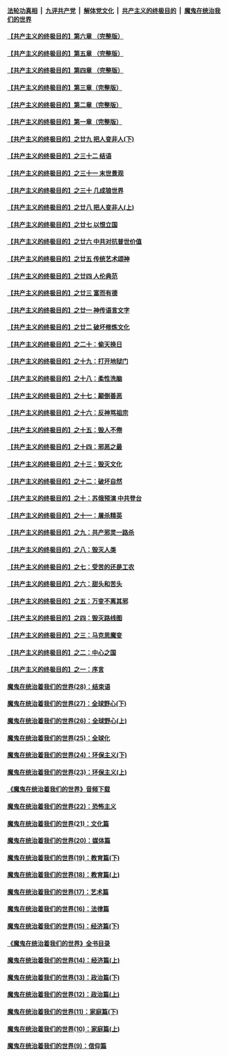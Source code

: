 ####  [法轮功真相](../../../../basic/blob/master/README.md?t=05210431) &nbsp;|&nbsp; [九评共产党](../../../../9ping.md/blob/master/README.md?t=05210431) &nbsp;|&nbsp; [解体党文化](../../../../jtdwh.md/blob/master/README.md?t=05210431)  &nbsp;|&nbsp; [共产主义的终极目的](../../../../gczydzjmd.md/blob/master/README.md?t=05210431) &nbsp;|&nbsp; [魔鬼在统治我们的世界](../../../../mgztzwmdsj.md/blob/master/README.md?t=05210431) 

#### [【共产主义的终极目的】第六章 （完整版）](../pages/nsc422/n11428913.md?t=05210431) 

#### [【共产主义的终极目的】第五章 （完整版）](../pages/nsc422/n11428912.md?t=05210431) 

#### [【共产主义的终极目的】第四章 （完整版）](../pages/nsc422/n11428907.md?t=05210431) 

#### [【共产主义的终极目的】第三章（完整版）](../pages/nsc422/n11428848.md?t=05210431) 

#### [【共产主义的终极目的】第二章（完整版）](../pages/nsc422/n11428831.md?t=05210431) 

#### [【共产主义的终极目的】第一章（完整版）](../pages/nsc422/n11417651.md?t=05210431) 

#### [【共产主义的终极目的】之廿九 把人变非人(下)](../pages/nsc422/n11344140.md?t=05210431) 

#### [【共产主义的终极目的】之三十二 结语](../pages/nsc422/n11360535.md?t=05210431) 

#### [【共产主义的终极目的】之三十一 末世景观](../pages/nsc422/n11351129.md?t=05210431) 

#### [【共产主义的终极目的】之三十 几成狼世界](../pages/nsc422/n11348280.md?t=05210431) 

#### [【共产主义的终极目的】之廿八 把人变非人(上)](../pages/nsc422/n11340492.md?t=05210431) 

#### [【共产主义的终极目的】之廿七 以恨立国](../pages/nsc422/n11336944.md?t=05210431) 

#### [【共产主义的终极目的】之廿六 中共对抗普世价值](../pages/nsc422/n11324785.md?t=05210431) 

#### [【共产主义的终极目的】之廿五 传统艺术颂神](../pages/nsc422/n11296396.md?t=05210431) 

#### [【共产主义的终极目的】之廿四 人伦典范](../pages/nsc422/n11296397.md?t=05210431) 

#### [【共产主义的终极目的】之廿三 富而有德](../pages/nsc422/n11283598.md?t=05210431) 

#### [【共产主义的终极目的】之廿一 神传语言文字](../pages/nsc422/n11263265.md?t=05210431) 

#### [【共产主义的终极目的】之廿二 破坏修炼文化](../pages/nsc422/n11245728.md?t=05210431) 

#### [【共产主义的终极目的】之二十：偷天换日](../pages/nsc422/n11238846.md?t=05210431) 

#### [【共产主义的终极目的】之十九：打开地狱门](../pages/nsc422/n11206376.md?t=05210431) 

#### [【共产主义的终极目的】之十八：柔性洗脑](../pages/nsc422/n11199994.md?t=05210431) 

#### [【共产主义的终极目的】之十七：颠倒善恶](../pages/nsc422/n11179782.md?t=05210431) 

#### [【共产主义的终极目的】之十六：反神骂祖宗](../pages/nsc422/n11166798.md?t=05210431) 

#### [【共产主义的终极目的】之十五：毁人不倦](../pages/nsc422/n11166792.md?t=05210431) 

#### [【共产主义的终极目的】之十四：邪恶之最](../pages/nsc422/n11150249.md?t=05210431) 

#### [【共产主义的终极目的】之十三：毁灭文化](../pages/nsc422/n11135227.md?t=05210431) 

#### [【共产主义的终极目的】之十二：破坏自然](../pages/nsc422/n11135214.md?t=05210431) 

#### [【共产主义的终极目的】之十：苏俄预演 中共登台](../pages/nsc422/n11118424.md?t=05210431) 

#### [【共产主义的终极目的】之十一：屠杀精英](../pages/nsc422/n11118442.md?t=05210431) 

#### [【共产主义的终极目的】之九：共产邪灵一路杀](../pages/nsc422/n11114139.md?t=05210431) 

#### [【共产主义的终极目的】之八：毁灭人类](../pages/nsc422/n11108503.md?t=05210431) 

#### [【共产主义的终极目的】之七：受苦的还是工农](../pages/nsc422/n11101809.md?t=05210431) 

#### [【共产主义的终极目的】之六：甜头和苦头](../pages/nsc422/n11096971.md?t=05210431) 

#### [【共产主义的终极目的】之五：万变不离其邪](../pages/nsc422/n11091285.md?t=05210431) 

#### [【共产主义的终极目的】之四：毁灭路线图](../pages/nsc422/n11086284.md?t=05210431) 

#### [【共产主义的终极目的】之三：马克思魔变](../pages/nsc422/n11061941.md?t=05210431) 

#### [【共产主义的终极目的】之二：中心之国](../pages/nsc422/n11047728.md?t=05210431) 

#### [【共产主义的终极目的】之一：序言](../pages/nsc422/n11086077.md?t=05210431) 

#### [魔鬼在统治着我们的世界(28)：结束语](../pages/nsc422/n10936246.md?t=05210431) 

#### [魔鬼在统治着我们的世界(27)：全球野心(下)](../pages/nsc422/n10928319.md?t=05210431) 

#### [魔鬼在统治着我们的世界(26)：全球野心(上)](../pages/nsc422/n10900318.md?t=05210431) 

#### [魔鬼在统治着我们的世界(25)：全球化](../pages/nsc422/n10788205.md?t=05210431) 

#### [魔鬼在统治着我们的世界(24)：环保主义(下)](../pages/nsc422/n10695307.md?t=05210431) 

#### [魔鬼在统治着我们的世界(23)：环保主义(上)](../pages/nsc422/n10688613.md?t=05210431) 

#### [《魔鬼在统治着我们的世界》音频下载](../pages/nsc422/n10635553.md?t=05210431) 

#### [魔鬼在统治着我们的世界(22)：恐怖主义](../pages/nsc422/n10614727.md?t=05210431) 

#### [魔鬼在统治着我们的世界(21)：文化篇](../pages/nsc422/n10597706.md?t=05210431) 

#### [魔鬼在统治着我们的世界(20)：媒体篇](../pages/nsc422/n10586579.md?t=05210431) 

#### [魔鬼在统治着我们的世界(19)：教育篇(下)](../pages/nsc422/n10564808.md?t=05210431) 

#### [魔鬼在统治着我们的世界(18)：教育篇(上)](../pages/nsc422/n10526970.md?t=05210431) 

#### [魔鬼在统治着我们的世界(17)：艺术篇](../pages/nsc422/n10499093.md?t=05210431) 

#### [魔鬼在统治着我们的世界(16)：法律篇](../pages/nsc422/n10485969.md?t=05210431) 

#### [魔鬼在统治着我们的世界(15)：经济篇(下)](../pages/nsc422/n10469975.md?t=05210431) 

#### [《魔鬼在统治着我们的世界》全书目录](../pages/nsc422/n10464261.md?t=05210431) 

#### [魔鬼在统治着我们的世界(14)：经济篇(上)](../pages/nsc422/n10457370.md?t=05210431) 

#### [魔鬼在统治着我们的世界(13)：政治篇(下)](../pages/nsc422/n10448270.md?t=05210431) 

#### [魔鬼在统治着我们的世界(12)：政治篇(上)](../pages/nsc422/n10444576.md?t=05210431) 

#### [魔鬼在统治着我们的世界(11)：家庭篇(下)](../pages/nsc422/n10440961.md?t=05210431) 

#### [魔鬼在统治着我们的世界(10)：家庭篇(上)](../pages/nsc422/n10435448.md?t=05210431) 

#### [魔鬼在统治着我们的世界(9)：信仰篇](../pages/nsc422/n10432159.md?t=05210431) 


